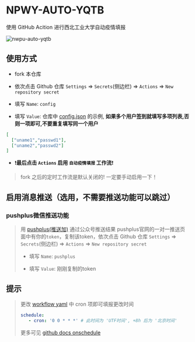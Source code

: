 # NPWY-AUTO-YQTB

使用 GitHub Acition 进行西北工业大学自动疫情填报

![nwpu-auto-yqtb](https://socialify.git.ci/2ndelement/nwpu-auto-yqtb/image?description=1&descriptionEditable=%20GitHub%20Acition%20%E8%A5%BF%E5%8C%97%E5%B7%A5%E4%B8%9A%E5%A4%A7%E5%AD%A6%E8%87%AA%E5%8A%A8%E7%96%AB%E6%83%85%E5%A1%AB%E6%8A%A5&font=Bitter&issues=1&language=1&name=1&owner=1&stargazers=1&theme=Light)

## 使用方式

- fork 本仓库

- 依次点击 Github 仓库 `Settings` => `Secrets`(侧边栏) => `Actions` => `New repository secret`

- 填写 `Name`: `config`

- 填写 `Value`: 仓库中 [config.json](config.json) 的示例, **如果多个用户签到就填写多项列表,否则一项即可,不要重复填写同一个用户**

```json
[
  ["uname1","passwd1"],
  ["uname2","passwd2"]
]
```

- ❗**最后点击 `Actions` 启用 `自动疫情填报` 工作流**❗

> fork 之后的定时工作流是默认关闭的! 一定要手动启用一下！

## 启用消息推送（选用，不需要推送功能可以跳过）

### pushplus微信推送功能

> 用 [pushplus(推送加)](https://www.pushplus.plus/) 通过公众号推送结果
> pushplus官网的一对一推送页面中有你的`token`，复制该token，依次点击 Github 仓库 `Settings` => `Secrets`(侧边栏) => `Actions` => `New repository secret`
>
> - 填写 `Name`: `pushplus`
>
> - 填写 `Value`: 刚刚复制的token

## 提示

> 更改 [workflow yaml](.github/workflows/main.yml) 中 cron 项即可填报更改时间
>
> ``` yaml
> schedule:
>    - cron: '0 0 * * *' # 此时间为 'UTF时间', +8h 后为 '北京时间'
> ```
>
> 更多可见 [github docs onschedule](https://docs.github.com/cn/actions/using-workflows/workflow-syntax-for-github-actions#onschedule)
